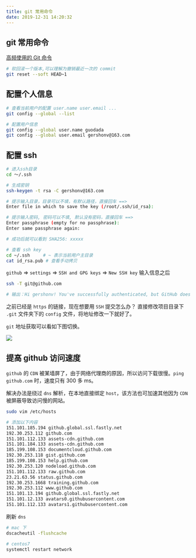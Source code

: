 ```yaml
---
title: git 常用命令
date: 2019-12-31 14:20:32
---
```


## git 常用命令

[高频使用的 Git 命令](https://juejin.im/post/5de8d849e51d455808332166)

```bash
# 软回滚一个版本,可以理解为撤销最近一次的 commit
git reset --soft HEAD~1
```

## 配置个人信息

```bash
# 查看当前用户的配置 user.name user.email ...
git config --global --list

# 配置用户信息
git config --global user.name guodada
git config --global user.email gershonv@163.com
```

## 配置 ssh

```bash
# 进入ssh目录
cd ～/.ssh

# 生成密钥
ssh-keygen -t rsa -C gershonv@163.com

# 提示输入目录，目录可以不填，有默认路径，直接回车 ==>
Enter file in which to save the key (/root/.ssh/id_rsa):

# 提示输入密码, 密码可以不填, 默认没有密码，直接回车 ==>
Enter passphrase (empty for no passphrase):
Enter same passphrase again:

# 成功后就可以看到 SHA256: xxxxx

# 查看 ssh key
cd ~/.ssh     # ~ 表示当前用户主目录
cat id_rsa.pub # 查看手动拷贝
```

`github` => `settings` => `SSH and GPG keys` => `New SSH key` 输入信息之后

```bash
ssh -T git@github.com

# 输出：Hi gershonv! You've successfully authenticated, but GitHub does not provide shell access.
```

之前已经是 `https` 的链接，现在想要用 `SSH` 提交怎么办？
直接修改项目目录下 `.git` 文件夹下的 `config` 文件，将地址修改一下就好了。

`git` 地址获取可以看如下图切换。

![](https://img-blog.csdnimg.cn/20181029093141515.png?x-oss-process=image/watermark,type_ZmFuZ3poZW5naGVpdGk,shadow_10,text_aHR0cHM6Ly9ibG9nLmNzZG4ubmV0L3UwMTM3Nzg5MDU=,size_12,color_FFFFFF,t_70)

## 提高 github 访问速度

`github` 的 `CDN` 被某墙屏了，由于网络代理商的原因，所以访问下载很慢。`ping github.com` 时，速度只有 300 多 ms。

解决办法是绕过 `dns` 解析，在本地直接绑定 `host`，该方法也可加速其他因为 `CDN` 被屏蔽导致访问慢的网站。

```bash
sudo vim /etc/hosts

# 添加以下内容
151.101.185.194 github.global.ssl.fastly.net
192.30.253.112 github.com
151.101.112.133 assets-cdn.github.com
151.101.184.133 assets-cdn.github.com
185.199.108.153 documentcloud.github.com
192.30.253.118 gist.github.com
185.199.108.153 help.github.com
192.30.253.120 nodeload.github.com
151.101.112.133 raw.github.com
23.21.63.56 status.github.com
192.30.253.1668 training.github.com
192.30.253.112 www.github.com
151.101.13.194 github.global.ssl.fastly.net
151.101.12.133 avatars0.githubusercontent.com
151.101.112.133 avatars1.githubusercontent.com
```

刷新 `dns`

```bash
# mac 下
dscacheutil -flushcache

# centos7
systemctl restart network
```

